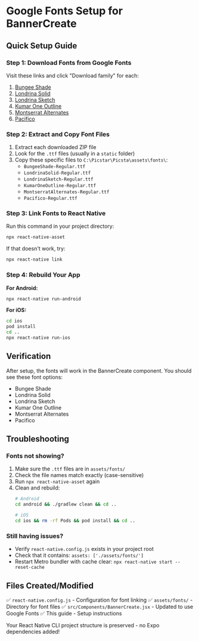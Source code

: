 # Google Fonts Setup for BannerCreate

## Quick Setup Guide

### Step 1: Download Fonts from Google Fonts

Visit these links and click "Download family" for each:

1. [Bungee Shade](https://fonts.google.com/specimen/Bungee+Shade)
2. [Londrina Solid](https://fonts.google.com/specimen/Londrina+Solid)
3. [Londrina Sketch](https://fonts.google.com/specimen/Londrina+Sketch)
4. [Kumar One Outline](https://fonts.google.com/specimen/Kumar+One+Outline)
5. [Montserrat Alternates](https://fonts.google.com/specimen/Montserrat+Alternates)
6. [Pacifico](https://fonts.google.com/specimen/Pacifico)

### Step 2: Extract and Copy Font Files

1. Extract each downloaded ZIP file
2. Look for the `.ttf` files (usually in a `static` folder)
3. Copy these specific files to `C:\Picstar\Picsta\assets\fonts\`:
   - `BungeeShade-Regular.ttf`
   - `LondrinaSolid-Regular.ttf`
   - `LondrinaSketch-Regular.ttf`
   - `KumarOneOutline-Regular.ttf`
   - `MontserratAlternates-Regular.ttf`
   - `Pacifico-Regular.ttf`

### Step 3: Link Fonts to React Native

Run this command in your project directory:

```bash
npx react-native-asset
```

If that doesn't work, try:
```bash
npx react-native link
```

### Step 4: Rebuild Your App

**For Android:**
```bash
npx react-native run-android
```

**For iOS:**
```bash
cd ios
pod install
cd ..
npx react-native run-ios
```

## Verification

After setup, the fonts will work in the BannerCreate component. You should see these font options:
- Bungee Shade
- Londrina Solid
- Londrina Sketch
- Kumar One Outline
- Montserrat Alternates
- Pacifico

## Troubleshooting

### Fonts not showing?
1. Make sure the `.ttf` files are in `assets/fonts/`
2. Check the file names match exactly (case-sensitive)
3. Run `npx react-native-asset` again
4. Clean and rebuild:
   ```bash
   # Android
   cd android && ./gradlew clean && cd ..
   
   # iOS
   cd ios && rm -rf Pods && pod install && cd ..
   ```

### Still having issues?
- Verify `react-native.config.js` exists in your project root
- Check that it contains: `assets: ['./assets/fonts/']`
- Restart Metro bundler with cache clear: `npx react-native start --reset-cache`

## Files Created/Modified

✅ `react-native.config.js` - Configuration for font linking
✅ `assets/fonts/` - Directory for font files
✅ `src/Components/BannerCreate.jsx` - Updated to use Google Fonts
✅ This guide - Setup instructions

Your React Native CLI project structure is preserved - no Expo dependencies added!

